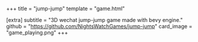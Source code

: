 +++
title = "jump-jump"
template = "game.html"

[extra]
subtitle = "3D wechat jump-jump game made with bevy engine."
github = "https://github.com/NightsWatchGames/jump-jump"
card_image = "game_playing.png"
+++